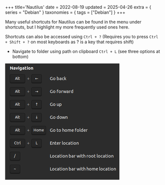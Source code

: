 +++
title='Nautilus'
date = 2022-08-19
updated = 2025-04-26
extra = { series = "Debian" }
taxonomies = { tags = ["Debian"] }
+++

Many useful shortcuts for Nautilus can be found in the menu under shortcuts,
but I highlight my more frequently used ones here.

Shortcuts can also be accessed using `Ctrl + ?` (Requires you to press `Ctrl + Shift + ?` on most keyboards as ? is a
key that requires shift)

- Navigate to folder using path on clipboard `Ctrl + L` (see three options at bottom)

![screenshot of shortcuts](navigation.png)
